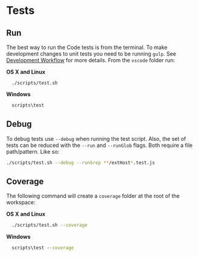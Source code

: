 # Tests

## Run

The best way to run the Code tests is from the terminal. To make development changes to unit tests you need to be running `gulp`. See [Development Workflow](https://github.com/Microsoft/vscode/wiki/How-to-Contribute#incremental-build) for more details. From the `vscode` folder run:

**OS X and Linux**

```shell
  ./scripts/test.sh
```

**Windows**

```bat
  scripts\test
```

## Debug

To debug tests use `--debug` when running the test script. Also, the set of tests can be reduced with the `--run` and `--runGlob` flags. Both require a file path/pattern. Like so:

```sh
./scripts/test.sh --debug --runGrep **/extHost*.test.js
```

## Coverage

The following command will create a `coverage` folder at the root of the workspace:

**OS X and Linux**

```sh
  ./scripts/test.sh --coverage
```

**Windows**

```bat
  scripts\test --coverage
```
